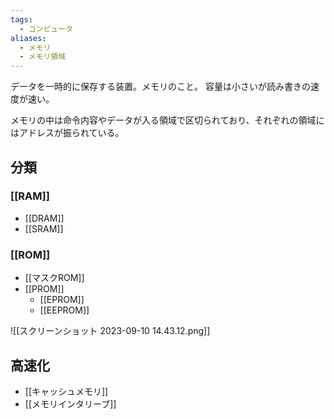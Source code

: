 ```yaml
---
tags:
  - コンピュータ
aliases:
  - メモリ
  - メモリ領域
---
```

データを一時的に保存する装置。メモリのこと。
容量は小さいが読み書きの速度が速い。

メモリの中は命令内容やデータが入る領域で区切られており、それぞれの領域にはアドレスが振られている。

## 分類
### [[RAM]]
- [[DRAM]]
- [[SRAM]]

### [[ROM]]
- [[マスクROM]]
- [[PROM]]
	- [[EPROM]]
	- [[EEPROM]]

![[スクリーンショット 2023-09-10 14.43.12.png]]
## 高速化
- [[キャッシュメモリ]]
- [[メモリインタリーブ]]
